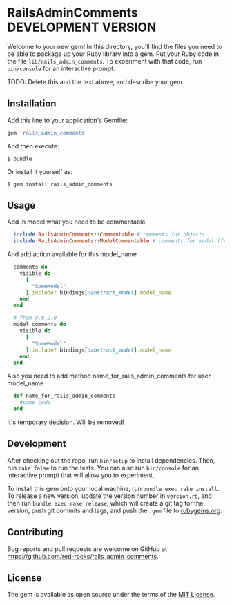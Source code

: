 # RailsAdminComments DEVELOPMENT VERSION

Welcome to your new gem! In this directory, you'll find the files you need to be able to package up your Ruby library into a gem. Put your Ruby code in the file `lib/rails_admin_comments`. To experiment with that code, run `bin/console` for an interactive prompt.

TODO: Delete this and the text above, and describe your gem

## Installation

Add this line to your application's Gemfile:

```ruby
gem 'rails_admin_comments'
```

And then execute:

    $ bundle

Or install it yourself as:

    $ gem install rails_admin_comments

## Usage

Add in model what you need to be commentable

```ruby
  include RailsAdminComments::Commentable # comments for objects
  include RailsAdminComments::ModelCommentable # comments for model (from v.0.2.0)
```

And add action available for this model_name

```ruby
  comments do
    visible do
      [
        "SomeModel"
      ].include? bindings[:abstract_model].model_name
    end
  end

  # from v.0.2.0
  model_comments do
    visible do
      [
        "SomeModel"
      ].include? bindings[:abstract_model].model_name
    end
  end
```

Also you need to add method name_for_rails_admin_comments for user model_name

```ruby
  def name_for_rails_admin_comments
    #some code
  end
```

It's temporary decision. Will be removed!


## Development

After checking out the repo, run `bin/setup` to install dependencies. Then, run `rake false` to run the tests. You can also run `bin/console` for an interactive prompt that will allow you to experiment.

To install this gem onto your local machine, run `bundle exec rake install`. To release a new version, update the version number in `version.rb`, and then run `bundle exec rake release`, which will create a git tag for the version, push git commits and tags, and push the `.gem` file to [rubygems.org](https://rubygems.org).

## Contributing

Bug reports and pull requests are welcome on GitHub at https://github.com/red-rocks/rails_admin_comments.


## License

The gem is available as open source under the terms of the [MIT License](http://opensource.org/licenses/MIT).
